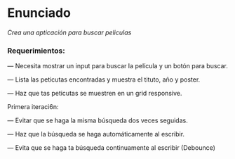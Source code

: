 # Enunciado

_Crea una apticación para buscar peliculas_

### Requerimientos:

— Necesita mostrar un input para buscar Ia película y un botón para buscar.

— Lista las peticutas encontradas y muestra el tituto, año y poster.

— Haz que tas peticutas se muestren en un grid responsive.

Primera iteraci6n:

— Evitar que se haga la misma búsqueda dos veces seguidas.

— Haz que la búsqueda se haga automáticamente al escribir.

— Evita que se haga ta búsqueda continuamente al escribir (Debounce)
